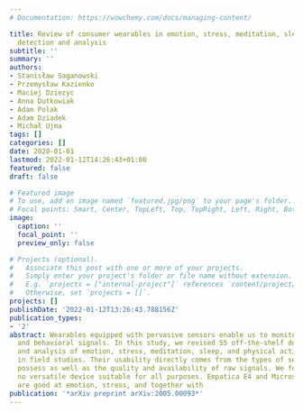 ```yaml
---
# Documentation: https://wowchemy.com/docs/managing-content/

title: Review of consumer wearables in emotion, stress, meditation, sleep, and activity
  detection and analysis
subtitle: ''
summary: ''
authors:
- Stanisław Saganowski
- Przemysław Kazienko
- Maciej Dziezyc
- Anna Dutkowiak
- Adam Polak
- Adam Dziadek
- Michał Ujma
tags: []
categories: []
date: 2020-01-01
lastmod: 2022-01-12T14:26:43+01:00
featured: false
draft: false

# Featured image
# To use, add an image named `featured.jpg/png` to your page's folder.
# Focal points: Smart, Center, TopLeft, Top, TopRight, Left, Right, BottomLeft, Bottom, BottomRight.
image:
  caption: ''
  focal_point: ''
  preview_only: false

# Projects (optional).
#   Associate this post with one or more of your projects.
#   Simply enter your project's folder or file name without extension.
#   E.g. `projects = ["internal-project"]` references `content/project/deep-learning/index.md`.
#   Otherwise, set `projects = []`.
projects: []
publishDate: '2022-01-12T13:26:43.788156Z'
publication_types:
- '2'
abstract: Wearables equipped with pervasive sensors enable us to monitor physiological
  and behavioral signals. In this study, we revised 55 off-the-shelf devices in recognition
  and analysis of emotion, stress, meditation, sleep, and physical activity, especially
  in field studies. Their usability directly comes from the types of sensors they
  possess as well as the quality and availability of raw signals. We found there is
  no versatile device suitable for all purposes. Empatica E4 and Microsoft Band 2
  are good at emotion, stress, and together with
publication: '*arXiv preprint arXiv:2005.00093*'
---
```

